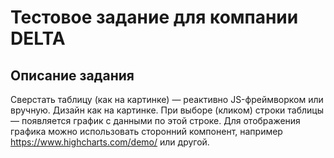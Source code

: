 # Тестовое задание для компании DELTA

## Описание задания
Сверстать таблицу (как на картинке) — реактивно JS-фреймворком или вручную. Дизайн как на картинке.
При выборе (кликом) строки таблицы — появляется график с данными по этой строке.
Для отображения графика можно использовать сторонний компонент, например https://www.highcharts.com/demo/ или другой.


